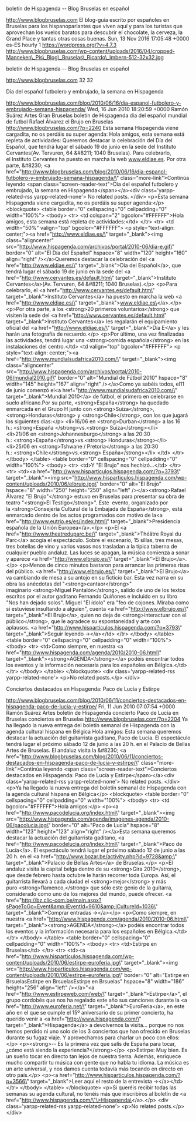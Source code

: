 boletín de Hispagenda -- Blog Bruselas en español

http://www.blogbruselas.com El blog-guía escrito por españoles en
Bruselas para los hispanoparlantes que viven aquí y para los turistas
que aprovechan los vuelos baratos para descubrir el chocolate, la
cerveza, la Grand Place y tantas otras cosas buenas. Sun, 13 Nov 2016
17:05:48 +0000 es-ES hourly 1 https://wordpress.org/?v=4.7.3
http://www.blogbruselas.com/wp-content/uploads/2016/04/cropped-Manneken\_Pis\_Blog\_Bruselas\_Ricardo\_Imbern-512-32x32.jpg

boletín de Hispagenda -- Blog Bruselas en español

http://www.blogbruselas.com 32 32

Día del español futbolero y embrujado, la semana en Hispagenda

http://www.blogbruselas.com/blog/2010/06/16/dia-espanol-futbolero-y-embrujado-semana-hispagenda/
Wed, 16 Jun 2010 18:20:59 +0000 Ramón Suárez Artes Gran Bruselas boletín
de Hispagenda dia del español mundial de futbol Rafael Álvarez el Brujo
en Bruselas http://www.blogbruselas.com/?p=2240 Esta semana Hispagenda
viene cargadita, no os perdáis su super agenda: Hola amigos, esta semana
está repleta de actividades: Queremos destacar la celebración del Día
del Español, que tendrá lugar el sábado 19 de junio en la sede
del Instituto Cervantes(Av. Tervuren, 64 &\#8211; 1040 Bruselas). Para
celebrarlo, el Instituto Cervantes ha puesto en marcha la
web www.eldiae.es. Por otra parte, &\#8230; \<a
href=\"http://www.blogbruselas.com/blog/2010/06/16/dia-espanol-futbolero-y-embrujado-semana-hispagenda/\"
class=\"more-link\"\>Continúa leyendo \<span
class=\"screen-reader-text\"\>Día del español futbolero y embrujado, la
semana en Hispagenda\</span\>\</a\>\<div class=\'yarpp-related-rss
yarpp-related-none\'\> No related posts. \</div\> \<p\>Esta semana
Hispagenda viene cargadita, no os perdáis su super agenda:\</p\>
\<blockquote\> \<table border=\"0\" cellspacing=\"0\" cellpadding=\"0\"
width=\"100%\"\> \<tbody\> \<tr\> \<td colspan=\"2\"
bgcolor=\"\#FFFFFF\"\>Hola amigos, esta semana está repleta de
actividades:\</td\> \</tr\> \<tr\> \<td width=\"50%\" valign=\"top\"
bgcolor=\"\#FFFFFF\"\> \<p style=\"text-align: center;\"\>\<a
href=\"http://www.eldiae.es/\" target=\"\_blank\"\>\<img
class=\"aligncenter\"
src=\"http://www.hispagenda.com/archivos/portal/2010-06/dia-e.gif\"
border=\"0\" alt=\"El Día del Español\" hspace=\"8\" width=\"120\"
height=\"160\" align=\"right\" /\>\</a\>Queremos destacar la celebración
del \<a href=\"http://www.eldiae.es/\" target=\"\_blank\"\>Día del
Español\</a\>, que tendrá lugar el sábado 19 de junio en la sede del \<a
href=\"http://www.cervantes.es/default.htm\"
target=\"\_blank\"\>Instituto Cervantes\</a\>(Av. Tervuren, 64 &\#8211;
1040 Bruselas).\</p\> \<p\>Para celebrarlo, el \<a
href=\"http://www.cervantes.es/default.htm\"
target=\"\_blank\"\>Instituto Cervantes\</a\> ha puesto en marcha la
web \<a href=\"http://www.eldiae.es/\"
target=\"\_blank\"\>www.eldiae.es\</a\>.\</p\> \<p\>Por otra parte, a
los \<strong\>20 primeros voluntarios\</strong\> que visiten la sede
del \<a href=\"http://www.cervantes.es/default.htm\"
target=\"\_blank\"\>Instituto Cervantes\</a\> les regalarán el
equipamiento oficial del \<a href=\"http://www.eldiae.es/\"
target=\"\_blank\"\>Día E\</a\> y les harán una fotografía de
recuerdo.\</p\> \<p\>Por último, una vez finalizadas las actividades,
tendrá lugar una \<strong\>comida española\</strong\> en las
instalaciones del centro.\</td\> \<td valign=\"top\"
bgcolor=\"\#FFFFFF\"\> \<p style=\"text-align: center;\"\>\<a
href=\"http://www.mundialsudafrica2010.com/\" target=\"\_blank\"\>\<img
class=\"aligncenter\"
src=\"http://www.hispagenda.com/archivos/portal/2010-06/mundial2010.gif\"
border=\"0\" alt=\"Mundial de Fútbol 2010\" hspace=\"8\" width=\"145\"
height=\"167\" align=\"right\" /\>\</a\>Como ya sabéis todos, el11 de
junio comenzó el\<a href=\"http://www.mundialsudafrica2010.com/\"
target=\"\_blank\"\>Mundial 2010\</a\> de fútbol, el primero en
celebrarse en suelo africano.Por su parte, \<strong\>España\</strong\>
ha quedado enmarcada en el Grupo H junto
con \<strong\>Suiza\</strong\>,\<strong\>Honduras\</strong\>
y \<strong\>Chile\</strong\>, con los que jugará los siguientes
días:\</p\> \<li\>16/06 en \<strong\>Durban\</strong\> a las 16
h.: \<strong\>España \</strong\>vs.\<strong\> Suiza\</strong\>\</li\>
\<li\>21/06 en \<strong\>Johannesburgo\</strong\> a las 20:30
h.: \<strong\>España\</strong\>vs.\<strong\> Honduras\</strong\>\</li\>
\<li\>25/06 en \<strong\>Tshwane / Pretoria\</strong\> a las 20:30
h.: \<strong\>Chile\</strong\>vs.\<strong\> España\</strong\>\</li\>
\</td\> \</tr\> \</tbody\> \</table\> \<table border=\"0\"
cellspacing=\"0\" cellpadding=\"0\" width=\"100%\"\> \<tbody\> \<tr\>
\<td\>Y "El Brujo" nos hechizó...\</td\> \</tr\> \<tr\> \<td\>\<a
href=\"http://www.hisparticulos.hispagenda.com/?p=3793\"
target=\"\_blank\"\>\<img
src=\"http://www.hisparticulos.hispagenda.com/wp-content/uploads/2010/06/elbrujo.jpg\"
border=\"0\" alt=\"El Brujo\" hspace=\"8\" width=\"250\" height=\"250\"
align=\"left\" /\>\</a\>\<strong\>Rafael Álvarez "El Brujo"\</strong\>
estuvo en Bruselas para presentar su obra de teatro "\<strong\>El
Testigo\</strong\>". Este  evento, organizado por
la \<strong\>Consejería Cultural de la Embajada de España\</strong\>,
está enmarcado dentro de los actos programados con motivo de la\<a
href=\"http://www.eutrio.es/es/index.html\"
target=\"\_blank\"\>Presidencia española de la Unión
Europea\</a\>.\</p\> \<p\>El \<a href=\"http://www.theatreduparc.be/\"
target=\"\_blank\"\>Théâtre Royal du Parc\</a\> acogía el espectáculo.
Sobre el escenario, 15 sillas, tres mesas, tres botellas de vino y
varios vasos nos trasladan a la típica taberna de cualquier pueblo
andaluz. Las luces se apagan, la música comienza a sonar y aparece \<a
href=\"http://www.elbrujo.es/\" target=\"\_blank\"\>El
Brujo\</a\>.\</p\> \<p\>Menos de cinco minutos bastaron para arrancar
las primeras risas del público. \<a href=\"http://www.elbrujo.es/\"
target=\"\_blank\"\>El Brujo\</a\> va cambiando de mesa a su antojo en
su ficticio bar. Esta vez narra en su obra las anécdotas del
"\<strong\>cantaor\</strong\>" imaginario \<strong\>Miguel
Pantalón\</strong\>, salido de uno de los textos escritos por el autor
gaditano Fernando Quiñones e incluido en su libro "Nos han dejado
solos". Miguel "El ídolo" era "feo de cojones. Miraba como si estuviese
insultando a alguien", cuenta \<a href=\"http://www.elbrujo.es/\"
target=\"\_blank\"\>El Brujo\</a\>, quien no deja
de \<strong\>interactuar con el público\</strong\>, que le agradece su
espontaneidad y arte con aplausos. \<a
href=\"http://www.hisparticulos.hispagenda.com/?p=3793\"
target=\"\_blank\"\>Seguir leyendo →\</a\>\</td\> \</tr\> \</tbody\>
\</table\> \<table border=\"0\" cellspacing=\"0\" cellpadding=\"0\"
width=\"100%\"\> \<tbody\> \<tr\> \<td\>Como siempre, en nuestra \<a
href=\"http://www.hispagenda.com/agenda/2010/2010-06.html\"
target=\"\_blank\"\>\<strong\>AGENDA\</strong\>\</a\> podéis encontrar
todos los eventos y la información necesaria para los españoles en
Bélgica.\</td\> \</tr\> \</tbody\> \</table\> \</blockquote\> \<div
class=\'yarpp-related-rss yarpp-related-none\'\> \<p\>No related
posts.\</p\> \</div\>

Conciertos destacados en Hispagenda: Paco de Lucía y Estirpe

http://www.blogbruselas.com/blog/2010/06/11/conciertos-destacados-en-hispagenda-paco-de-lucia-y-estirpe/
Fri, 11 Jun 2010 07:07:54 +0000 Ramón Suárez Artes boletín de Hispagenda
concierto Paco de Lucía en Bruselas conciertos en Bruselas
http://www.blogbruselas.com/?p=2204 Ya ha llegado la nueva entrega del
boletín semanal de Hispagenda con la agenda cultural hispana en Bélgica
Hola amigos: Esta semana queremos destacar la actuación del guitarrista
gaditano, Paco de Lucía. El espectáculo tendrá lugar el próximo
sábado 12 de junio a las 20 h. en el Palacio de Bellas Artes de
Bruselas. El andaluz visita la &\#8230; \<a
href=\"http://www.blogbruselas.com/blog/2010/06/11/conciertos-destacados-en-hispagenda-paco-de-lucia-y-estirpe/\"
class=\"more-link\"\>Continúa leyendo \<span
class=\"screen-reader-text\"\>Conciertos destacados en Hispagenda: Paco
de Lucía y Estirpe\</span\>\</a\>\<div class=\'yarpp-related-rss
yarpp-related-none\'\> No related posts. \</div\> \<p\>Ya ha llegado la
nueva entrega del boletín semanal de Hispagenda con la agenda cultural
hispana en Bélgica\</p\> \<blockquote\> \<table border=\"0\"
cellspacing=\"0\" cellpadding=\"0\" width=\"100%\"\> \<tbody\> \<tr\>
\<td bgcolor=\"\#FFFFFF\"\>Hola amigos:\</p\> \<p\>\<a
href=\"http://www.pacodelucia.org/index.html\" target=\"\_blank\"\>\<img
src=\"http://www.hispagenda.com/agenda/imagenes-agenda/2010-06/pacolucia.jpg\"
border=\"0\" alt=\"Paco de Lucía\" hspace=\"8\" width=\"123\"
height=\"123\" align=\"right\" /\>\</a\>Esta semana queremos destacar la
actuación del guitarrista gaditano, \<a
href=\"http://www.pacodelucia.org/index.html\" target=\"\_blank\"\>Paco
de Lucía\</a\>. El espectáculo tendrá lugar el próximo sábado 12 de
junio a las 20 h. en el \<a
href=\"http://www.bozar.be/activity.php?id=9728&amp;\"
target=\"\_blank\"\>Palacio de Bellas Artes\</a\> de Bruselas.\</p\>
\<p\>El andaluz visita la capital belga dentro de su \<strong\>Gira
2010\</strong\>, que desde febrero hasta octubre le harán recorrer toda
Europa. Así, el guitarrista llevará a cada ciudad
el \<strong\>mejor\</strong\> y más puro \<strong\>flamenco,\</strong\>
que sólo este genio de la guitarra, considerado como uno de los mejores
del mundo, puede ofrecer. \<a
href=\"http://bz.clic-com.be/main.aspx?sPageToGo=Event&amp;iEventId=9610&amp;iCultureId=1036\"
target=\"\_blank\"\>Comprar entradas →\</a\>\</p\> \<p\>Como siempre, en
nuestra \<a href=\"http://www.hispagenda.com/agenda/2010/2010-06.html\"
target=\"\_blank\"\>\<strong\>AGENDA\</strong\>\</a\> podéis encontrar
todos los eventos y la información necesaria para los españoles en
Bélgica.\</td\> \</tr\> \</tbody\> \</table\> \<table border=\"0\"
cellspacing=\"0\" cellpadding=\"0\" width=\"100%\"\> \<tbody\> \<tr\>
\<td\>Estirpe en Bruselas\</td\> \</tr\> \<tr\> \<td\>\<a
href=\"http://www.hisparticulos.hispagenda.com/wp-content/uploads/2010/06/estirpe-euroferia.jpg\"
target=\"\_blank\"\>\<img
src=\"http://www.hisparticulos.hispagenda.com/wp-content/uploads/2010/06/estirpe-euroferia.jpg\"
border=\"0\" alt=\"Estirpe en BrsuelasEstirpe en BrsuelasEstirpe en
Brsuelas\" hspace=\"8\" width=\"186\" height=\"256\" align=\"left\"
/\>\</a\>"\<a href=\"http://www.estirpeweb.com/web/\"
target=\"\_blank\"\>Estirpe\</a\>", el grupo cordobés que nos ha
regalado este año sus canciones durante la \<a
href=\"http://www.euroferia.net/\" target=\"\_blank\"\>EuroFeria\</a\>,
en este año en el que se cumple el 15º aniversario de su primer
concierto, ha querido venir a \<a href=\"http://www.hispagenda.com/\"
target=\"\_blank\"\>Hispagenda\</a\> a devolvernos la visita... porque
no nos hemos perdido ni uno solo de los 3 conciertos que han ofrecido en
Bruselas durante su fugaz viaje. Y aprovechamos para charlar un poco con
ellos:\</p\> \<p\>\<strong\>-- Es la primera vez que salís de España
para tocar, ¿cómo está siendo la experiencia?\</strong\>\</p\>
\<p\>Estirpe: Muy bien. Es un sueño tocar en directo tan lejos de
nuestra tierra. Además, enriquece mucho compartir tu música con gente
que no habla tu idioma. La música es un arte universal, y nos damos
cuenta todavía más tocando en directo en otro país.\</p\> \<p\>\<a
href=\"http://www.hisparticulos.hispagenda.com/?p=3566\"
target=\"\_blank\"\>Leer aquí el resto de la entrevista →\</a\>\</td\>
\</tr\> \</tbody\> \</table\> \</blockquote\> \<p\>Si queréis recibir
todas las semanas su agenda cultural, no tenéis más que inscribiros al
boletín de \<a
href=\"http://www.hispagenda.com/\"\>Hispagenda\</a\>.\</p\> \<div
class=\'yarpp-related-rss yarpp-related-none\'\> \<p\>No related
posts.\</p\> \</div\>
